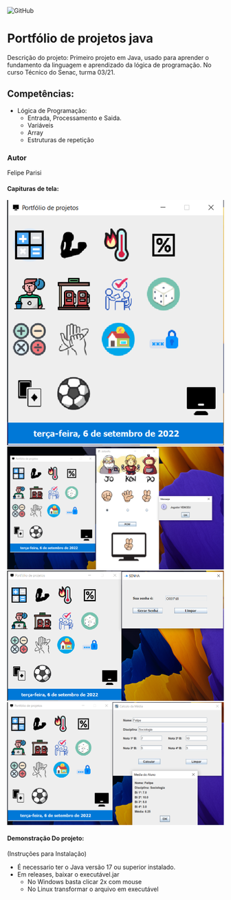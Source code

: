 ![GitHub](https://img.shields.io/github/license/felipeparisi/portfolio-java?style=for-the-badge)

# Portfólio de projetos java
Descrição do projeto: 
Primeiro projeto em Java, usado para aprender o fundamento da linguagem e aprendizado da lógica de programação. No curso Técnico do Senac, turma 03/21.
## Competências:
- Lógica de Programação:
     - Entrada, Processamento e Saida.
     - Variáveis
     - Array
     - Estruturas de repetição 
### Autor
Felipe Parisi

#### Capituras de tela:

![tela](https://github.com/felipeparisi/portfolio-java/blob/main/img/Capturar.PNG)
![tela](https://github.com/felipeparisi/portfolio-java/blob/main/img/jokenpo.PNG)
![tela](https://github.com/felipeparisi/portfolio-java/blob/main/img/senha.PNG)
![tela](https://github.com/felipeparisi/portfolio-java/blob/main/img/media.PNG)

#### Demonstração Do projeto:
(Instruções para Instalação)
- É necessario ter o Java versão 17 ou superior instalado.
- Em releases, baixar o executável.jar
     - No Windows basta clicar 2x com mouse 
     - No Linux transformar o arquivo em executável 

